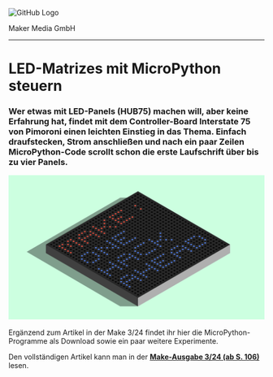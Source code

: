 ![GitHub Logo](http://www.heise.de/make/icons/make_logo.png)

Maker Media GmbH

***

# LED-Matrizes mit MicroPython steuern

### Wer etwas mit LED-Panels (HUB75) machen will, aber keine Erfahrung hat, findet mit dem Controller-Board Interstate 75 von Pimoroni einen leichten Einstieg in das Thema. Einfach draufstecken, Strom anschließen und nach ein paar Zeilen MicroPython-Code scrollt schon die erste Laufschrift über bis zu vier Panels.

![Aufmacherbild aus dem Heft](./hub75_banner.jpg)

Ergänzend zum Artikel in der Make 3/24 findet ihr hier die MicroPython-Programme als Download sowie ein paar weitere Experimente.

Den vollständigen Artikel kann man in der **[Make-Ausgabe 3/24 (ab S. 106)](https://www.heise.de/select/make)** lesen.
